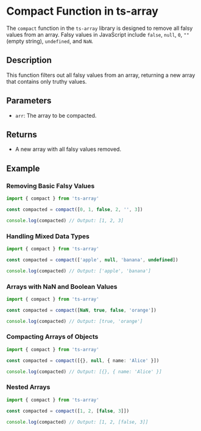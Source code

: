 # Compact Function in ts-array

The `compact` function in the `ts-array` library is designed to remove all falsy values from an array. Falsy values in JavaScript include `false`, `null`, `0`, `""` (empty string), `undefined`, and `NaN`.

## Description

This function filters out all falsy values from an array, returning a new array that contains only truthy values.

## Parameters

- `arr`: The array to be compacted.

## Returns

- A new array with all falsy values removed.

## Example

### Removing Basic Falsy Values

```typescript
import { compact } from 'ts-array'

const compacted = compact([0, 1, false, 2, '', 3])

console.log(compacted) // Output: [1, 2, 3]
```

### Handling Mixed Data Types

```typescript
import { compact } from 'ts-array'

const compacted = compact(['apple', null, 'banana', undefined])

console.log(compacted) // Output: ['apple', 'banana']
```

### Arrays with NaN and Boolean Values

```typescript
import { compact } from 'ts-array'

const compacted = compact([NaN, true, false, 'orange'])

console.log(compacted) // Output: [true, 'orange']
```

### Compacting Arrays of Objects

```typescript
import { compact } from 'ts-array'

const compacted = compact([{}, null, { name: 'Alice' }])

console.log(compacted) // Output: [{}, { name: 'Alice' }]
```

### Nested Arrays

```typescript
import { compact } from 'ts-array'

const compacted = compact([1, 2, [false, 3]])

console.log(compacted) // Output: [1, 2, [false, 3]]
```
